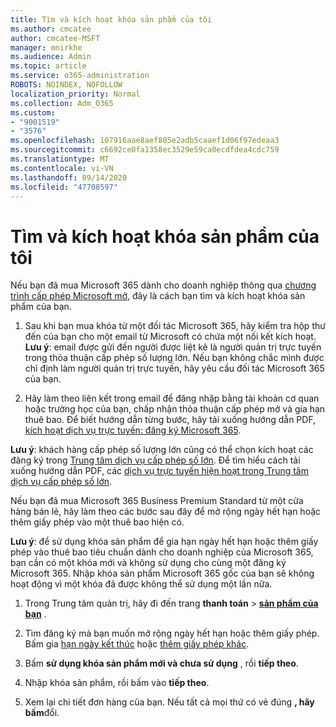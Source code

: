 ```yaml
---
title: Tìm và kích hoạt khóa sản phẩm của tôi
ms.author: cmcatee
author: cmcatee-MSFT
manager: mnirkhe
ms.audience: Admin
ms.topic: article
ms.service: o365-administration
ROBOTS: NOINDEX, NOFOLLOW
localization_priority: Normal
ms.collection: Adm_O365
ms.custom:
- "9001519"
- "3576"
ms.openlocfilehash: 107916aae8aef805e2adb5caaef1d06f97edeaa3
ms.sourcegitcommit: c6692ce0fa1358ec3529e59ca0ecdfdea4cdc759
ms.translationtype: MT
ms.contentlocale: vi-VN
ms.lasthandoff: 09/14/2020
ms.locfileid: "47708597"
---
```

# <a name="find-and-activate-my-product-key"></a>Tìm và kích hoạt khóa sản phẩm của tôi

Nếu bạn đã mua Microsoft 365 dành cho doanh nghiệp thông qua [chương trình cấp phép Microsoft mở](https://go.microsoft.com/fwlink/p/?LinkID=613298), đây là cách bạn tìm và kích hoạt khóa sản phẩm của bạn.

1. Sau khi bạn mua khóa từ một đối tác Microsoft 365, hãy kiểm tra hộp thư đến của bạn cho một email từ Microsoft có chứa một nối kết kích hoạt.  **Lưu ý**: email được gửi đến người được liệt kê là người quản trị trực tuyến trong thỏa thuận cấp phép số lượng lớn.  Nếu bạn không chắc mình được chỉ định làm người quản trị trực tuyến, hãy yêu cầu đối tác Microsoft 365 của bạn.

2. Hãy làm theo liên kết trong email để đăng nhập bằng tài khoản cơ quan hoặc trường học của bạn, chấp nhận thỏa thuận cấp phép mở và gia hạn thuê bao.  Để biết hướng dẫn từng bước, hãy tải xuống hướng dẫn PDF, [kích hoạt dịch vụ trực tuyến: đăng ký Microsoft 365](https://go.microsoft.com/fwlink/p/?LinkId=618100). 

**Lưu ý**: khách hàng cấp phép số lượng lớn cũng có thể chọn kích hoạt các đăng ký trong [Trung tâm dịch vụ cấp phép số lớn](https://go.microsoft.com/fwlink/p/?LinkID=282016).  Để tìm hiểu cách tải xuống hướng dẫn PDF, các [dịch vụ trực tuyến hiện hoạt trong Trung tâm dịch vụ cấp phép số lớn](https://go.microsoft.com/fwlink/p/?LinkId=618096).

Nếu bạn đã mua Microsoft 365 Business Premium Standard từ một cửa hàng bán lẻ, hãy làm theo các bước sau đây để mở rộng ngày hết hạn hoặc thêm giấy phép vào một thuê bao hiện có.

**Lưu ý**: để sử dụng khóa sản phẩm để gia hạn ngày hết hạn hoặc thêm giấy phép vào thuê bao tiêu chuẩn dành cho doanh nghiệp của Microsoft 365, bạn cần có một khóa mới và không sử dụng cho cùng một đăng ký Microsoft 365.  Nhập khóa sản phẩm Microsoft 365 gốc của bạn sẽ không hoạt động vì một khóa đã được không thể sử dụng một lần nữa.

1. Trong Trung tâm quản trị, hãy đi đến trang **thanh toán**  >  **[sản phẩm của bạn](https://go.microsoft.com/fwlink/p/?linkid=842054)** .

2. Tìm đăng ký mà bạn muốn mở rộng ngày hết hạn hoặc thêm giấy phép.  Bấm gia [hạn ngày kết thúc](https://go.microsoft.com/fwlink/p/?linkid=842054) hoặc [thêm giấy phép khác](https://go.microsoft.com/fwlink/p/?linkid=842054).

3. Bấm **sử dụng khóa sản phẩm mới và chưa sử dụng** , rồi **tiếp theo**.

4. Nhập khóa sản phẩm, rồi bấm vào **tiếp theo**.

5. Xem lại chi tiết đơn hàng của bạn.  Nếu tất cả mọi thứ có vẻ đúng **, hãy bấm**đổi.